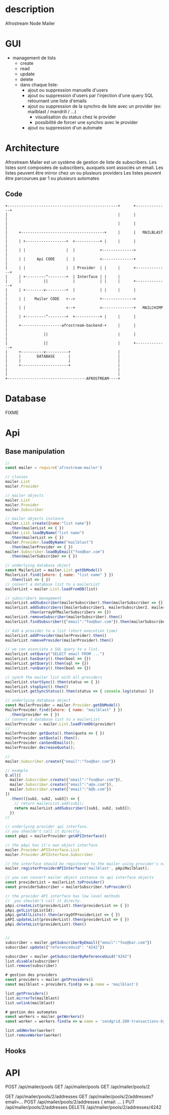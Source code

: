 # description

Afrostream Node Mailer

# GUI

- management de lists
  - create
  - read
  - update
  - delete
  - dans chaque liste:
    - ajout ou suppression manuelle d'users
    - ajout ou suppression d'users par l'injection d'une query SQL retournant une liste d'emails
    - ajout ou suppression de la synchro de liste avec un provider (ex: mailblast / mandrill / ...)
        - visualisation du status chez le provider
        - possibilité de forcer une synchro avec le provider
    - ajout ou suppression d'un automate

# Architecture

Afrostream Mailer est un système de gestion de liste de subscribers.
Les listes sont composées de subscribers, auxquels sont associés un email.
Les listes peuvent être mirror chez un ou plusieurs providers
Les listes peuvent être parcourues par 1 ou plusieurs automates

## Code

```
+-------------------------------------------------+      +--------------+
|                                                 |      |              |
|                                                 |      |              |
|     +-------------------------------------+     |      |   MAILBLAST  |
|     | +------------------+  +-----------+ |     |      |              |
|     | |                  |  |           +-------------->              |
|     | |     Api CODE     |  |           <--------------+              |
|     | |                  |  | Provider  | |     |      +--------------+
|     | +---------^--------+  | Interface | |     |
|     |          ||           |           | |     |      +--------------+
|     | +--------v---------+  |           | |     |      |              |
|     | |    Mailer CODE   +-->           +-------------->              |
|     | |                  <--+           <--------------+   MAILCHIMP  |
|     | +---------^--------+  +-----------+ |     |      |              |
|     +------------------afrostream-backend-+     |      |              |
|                ||                               |      |              |
|                ||                               |      +--------------+
|     +----------v----------+                     |
|     |       DATABASE      |                     |
|     |                     |                     |
|     +---------------------+                     |
|                                                 |
|                                                 |
+-----------------------------------AFROSTREAM----+

```

# Database

FIXME

# Api

## Base manipulation

```js
//
const mailer = require('afrostream-mailer')

// classes
mailer.List
mailer.Provider

// mailer objects
mailer.List
mailer.Provider
mailer.Subscriber

// mailer objects instance
mailer.List.create({name:"list name"})
  .then(mailerList => { })
mailer.List.loadByName("list name")
  .then(mailerList => { })
mailer.Provider.loadByName("mailblast")
  .then(mailerProvider => { })
mailer.Subscriber.loadByEmail("foo@bar.com")
  .then(mailerSubscriber => { })

// underlying database object
const MailerList = mailer.List.getDbModel()
MailerList.find({where: { name: "list name" } })
  .then(list => { })
// convert a database list to a mailerList
mailerList = mailer.List.loadFromDB(list)

// subscribers management
mailerList.addSubscriber(mailerSubscriber).then(mailerSubscriber => {})
mailerList.addSubscribers([mailerSubscriber1, mailerSubscriber2, mailerSubscriber3])
          .then(arrayOfMailerSubscribers => {})
mailerList.removeSubscriber(mailerSubscriber).then()
mailerList.findSubscriber({"email":"foo@bar.com"}).then(mailerSubscriber => {})

// Add a provider to a list (short execution time)
mailerList.addProvider(mailerProvider).then()
mailerList.removeProvider(mailerProvider).then()

// we can associate a SQL query to a list.
mailerList.setQuery("SELECT email FROM ...")
mailerList.hasQuery().then(bool => {})
mailerList.getQuery().then(sql => {})
mailerList.runQuery().then(bool => {})

// synch the mailer list with all providers
mailerList.startSync().then(status => { })
mailerList.stopSync().then()
mailerList.getSyncStatus().then(status => { console.log(status) })

// underlying database object
const MailerProvider = mailer.Provider.getDbModel()
MailerProvider.find({where: { name: "mailblast" } })
  .then(provider => { })
// convert a database list to a mailerList
mailerProvider = mailer.List.loadFromDb(provider)
//
mailerProvider.getQuota().then(quota => { })
mailerProvider.setQuota().then();
mailerProvider.canSendEmails();
mailerProvider.decreaseQuota();

//
mailer.Subscriber.create({"email":"foo@bar.com"})

// example
Q.all([
  mailer.Subscriber.create({"email":"foo@bar.com"}),
  mailer.Subscriber.create({"email":"a@a.com"}),
  mailer.Subscriber.create({"email":"b@b.com"})
])
  .then(([sub1, sub2, sub3]) => {
    // return mailerList.add(sub1);
    return mailerList.addSubscriber([sub1, sub2, sub3]);
  })
//

// underlying provider api interface.
// you shouldn't call it directly.
const pApi = mailerProvider.getAPIInterface()

// the pApi has it's own object interface
mailer.Provider.APIInterface.List
mailer.Provider.APIInterface.Subscriber

// the interface should be registered to the mailer using provider's name
mailer.registerProviderAPIInterface('mailblast', pApiMailblast);

// you can convert mailer object instance to api interface objects
const providerList = mailerList.toProvider()
const providerSubscriber = mailerSubscriber.toProvider()

// the provider API interface has low level methods
//  you shouldn't call it directy.
pApi.createList(providerList).then(providerList => { })
pApi.getList(pListId);
pApi.getAllLists().then(arrayOfProviderList => { })
pAPI.updateList(providerList).then(providerList => { })
pApi.deleteList(providerList).then()


//
subscriber = mailer.getSubscriberByEmail({"email":"foo@bar.com"})
subscriber.update({"referenceUuid": "4242"})

subscriber = mailer.getSubscriberByReferenceUuid("4242")
list.disable(subscriber)
list.remove(subscriber)

# gestion des providers
const providers = mailer.getProviders()
const mailblast = providers.find(p => p.name = 'mailblast')

list.getProviders()
list.mirrorTo(mailblast)
list.unlink(mailblast)

# gestion des automates
const workers = mailer.getWorkers()
const worker = workers.find(w => w.name = 'sendgrid.200-transactions-by-day')

list.addWorker(worker)
list.removeWorker(worker)
```

## Hooks

# API

POST /api/mailer/pools
GET /api/mailer/pools
GET /api/mailer/pools/2

GET /api/mailer/pools/2/addresses
GET /api/mailer/pools/2/addresses?email=...
POST /api/mailer/pools/2/addresses
{ email: ... }
PUT  /api/mailer/pools/2/addresses
DELETE /api/mailer/pools/2/addresses/4242
